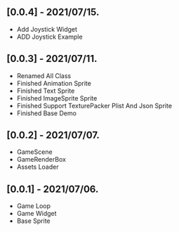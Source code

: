 ## [0.0.4] - 2021/07/15. 
* Add Joystick Widget
* ADD Joystick Example

## [0.0.3] - 2021/07/11. 
* Renamed All Class
* Finished Animation Sprite 
* Finished Text Sprite
* Finished ImageSprite Sprite
* Finished Support TexturePacker Plist And Json Sprite
* Finished Base Demo

## [0.0.2] - 2021/07/07. 
* GameScene
* GameRenderBox 
* Assets Loader

## [0.0.1] - 2021/07/06. 
* Game Loop 
* Game Widget
* Base Sprite 
